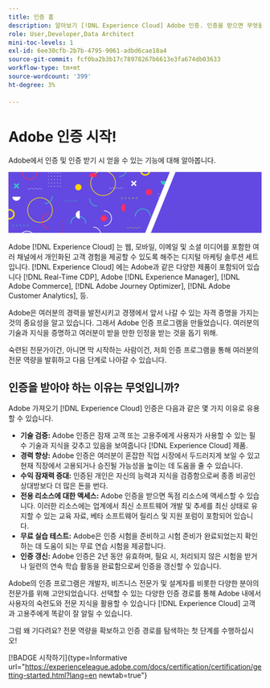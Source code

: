 ```yaml
---
title: 인증 홈
description: 알아보기 [!DNL Experience Cloud] Adobe 인증. 인증을 받으면 무엇을 할 수 있는지 알아보십시오.
role: User,Developer,Data Architect
mini-toc-levels: 1
exl-id: 6ee30cfb-2b7b-4795-9061-adbd6cae18a4
source-git-commit: fcf0ba2b3b17c78978267b6613e3fa674db03633
workflow-type: tm+mt
source-wordcount: '399'
ht-degree: 3%

---
```


# Adobe 인증 시작!

Adobe에서 인증 및 인증 받기 시 얻을 수 있는 기능에 대해 알아봅니다.

![배너](/help/certifications/assets/home_banner_smallwide.png)

Adobe [!DNL Experience Cloud] 는 웹, 모바일, 이메일 및 소셜 미디어를 포함한 여러 채널에서 개인화된 고객 경험을 제공할 수 있도록 해주는 디지털 마케팅 솔루션 세트입니다. [!DNL Experience Cloud] 에는 Adobe과 같은 다양한 제품이 포함되어 있습니다 [!DNL Real-Time CDP], Adobe [!DNL Experience Manager], [!DNL Adobe Commerce], [!DNL Adobe Journey Optimizer], [!DNL Adobe Customer Analytics], 등.

Adobe은 여러분의 경력을 발전시키고 경쟁에서 앞서 나갈 수 있는 자격 증명을 가지는 것의 중요성을 알고 있습니다. 그래서 Adobe 인증 프로그램을 만들었습니다. 여러분의 기술과 지식을 증명하고 여러분이 받을 만한 인정을 받는 것을 돕기 위해.

숙련된 전문가이건, 아니면 막 시작하는 사람이건, 저희 인증 프로그램을 통해 여러분의 전문 역량을 발휘하고 다음 단계로 나아갈 수 있습니다.

## 인증을 받아야 하는 이유는 무엇입니까?

Adobe 가져오기 [!DNL Experience Cloud] 인증은 다음과 같은 몇 가지 이유로 유용할 수 있습니다.

* **기술 검증:** Adobe 인증은 잠재 고객 또는 고용주에게 사용자가 사용할 수 있는 필수 기술과 지식을 갖추고 있음을 보여줍니다 [!DNL Experience Cloud] 제품.
* **경력 향상:** Adobe 인증은 여러분이 혼잡한 직업 시장에서 두드러지게 보일 수 있고 현재 직장에서 고용되거나 승진될 가능성을 높이는 데 도움을 줄 수 있습니다.
* **수익 잠재력 증대:** 인증된 개인은 자신의 능력과 지식을 검증함으로써 종종 비공인 상대방보다 더 많은 돈을 번다.
* **전용 리소스에 대한 액세스:** Adobe 인증을 받으면 독점 리소스에 액세스할 수 있습니다. 이러한 리소스에는 업계에서 최신 소프트웨어 개발 및 추세를 최신 상태로 유지할 수 있는 교육 자료, 베타 소프트웨어 릴리스 및 지원 포럼이 포함되어 있습니다.
* **무료 실습 테스트:** Adobe은 인증 시험을 준비하고 시험 준비가 완료되었는지 확인하는 데 도움이 되는 무료 연습 시험을 제공합니다.
* **인증 갱신:** Adobe 인증은 2년 동안 유효하며, 필요 시, 처리되지 않은 시험을 받거나 일련의 연속 학습 활동을 완료함으로써 인증을 갱신할 수 있습니다.

Adobe의 인증 프로그램은 개발자, 비즈니스 전문가 및 설계자를 비롯한 다양한 분야의 전문가를 위해 고안되었습니다. 선택할 수 있는 다양한 인증 경로를 통해 Adobe 내에서 사용자의 숙련도와 전문 지식을 활용할 수 있습니다 [!DNL Experience Cloud] 고객과 고용주에게 똑같이 잘 알릴 수 있습니다.

그럼 왜 기다려요? 전문 역량을 확보하고 인증 경로를 탐색하는 첫 단계를 수행하십시오!

[!BADGE 시작하기]{type=Informative url="https://experienceleague.adobe.com/docs/certification/certification/getting-started.html?lang=en newtab=true"}
